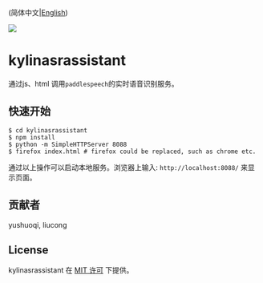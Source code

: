 (简体中文|[English](./README.md))

<a href="./LICENSE"><img src="https://img.shields.io/badge/license-MIT-yellow"></a>

# kylinasrassistant

通过js、html 调用`paddlespeech`的实时语音识别服务。

## 快速开始
```shell
$ cd kylinasrassistant
$ npm install
$ python -m SimpleHTTPServer 8088 
$ firefox index.html # firefox could be replaced, such as chrome etc.
```
通过以上操作可以启动本地服务。浏览器上输入: `http://localhost:8088/` 来显示页面。

## 贡献者

yushuoqi, liucong

## License

kylinasrassistant 在 [MIT 许可](./LICENSE) 下提供。
